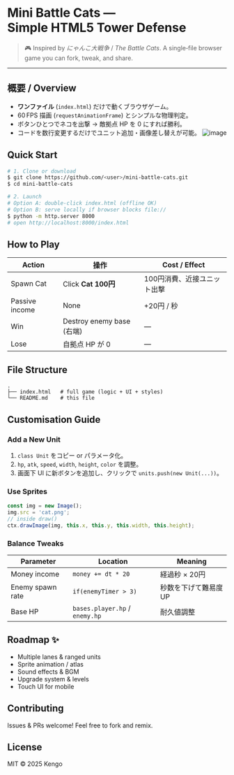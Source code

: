 # Mini Battle Cats — Simple HTML5 Tower Defense

> 🎮  Inspired by *にゃんこ大戦争* / *The Battle Cats*. A single‑file browser game you can fork, tweak, and share.

---

## 概要 / Overview

* **ワンファイル** (`index.html`) だけで動くブラウザゲーム。
* 60 FPS 描画 (`requestAnimationFrame`) とシンプルな物理判定。
* ボタンひとつでネコを出撃 → 敵拠点 HP を 0 にすれば勝利。
* コードを数行変更するだけでユニット追加・画像差し替えが可能。
![image](https://github.com/user-attachments/assets/1b103fcf-b74b-417c-afd6-97673b29b3fd)


## Quick Start

```bash
# 1. Clone or download
$ git clone https://github.com/<user>/mini-battle-cats.git
$ cd mini-battle-cats

# 2. Launch
# Option A: double‑click index.html (offline OK)
# Option B: serve locally if browser blocks file://
$ python -m http.server 8000
# open http://localhost:8000/index.html
```

## How to Play

| Action         | 操作                      | Cost / Effect   |
| -------------- | ----------------------- | --------------- |
| Spawn Cat      | Click **Cat 100円**      | 100円消費、近接ユニット出撃 |
| Passive income | None                    | +20円 / 秒        |
| Win            | Destroy enemy base (右端) | —               |
| Lose           | 自拠点 HP が 0              | —               |

## File Structure

```
.
├── index.html   # full game (logic + UI + styles)
└── README.md    # this file
```

## Customisation Guide

### Add a New Unit

1. `class Unit` をコピー or パラメータ化。
2. `hp`, `atk`, `speed`, `width`, `height`, `color` を調整。
3. 画面下 UI に新ボタンを追加し、クリックで `units.push(new Unit(...))`。

### Use Sprites

```js
const img = new Image();
img.src = 'cat.png';
// inside draw()
ctx.drawImage(img, this.x, this.y, this.width, this.height);
```

### Balance Tweaks

| Parameter        | Location                       | Meaning     |
| ---------------- | ------------------------------ | ----------- |
| Money income     | `money += dt * 20`             | 経過秒 × 20円   |
| Enemy spawn rate | `if(enemyTimer > 3)`           | 秒数を下げて難易度UP |
| Base HP          | `bases.player.hp` / `enemy.hp` | 耐久値調整       |

## Roadmap ✨

* Multiple lanes & ranged units
* Sprite animation / atlas
* Sound effects & BGM
* Upgrade system & levels
* Touch UI for mobile

## Contributing

Issues & PRs welcome! Feel free to fork and remix.

## License

MIT © 2025 Kengo
